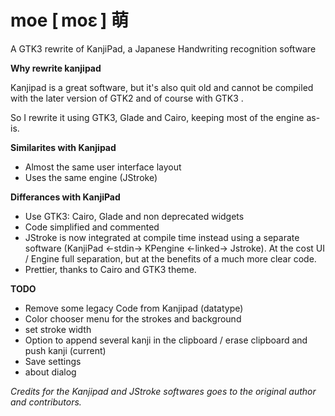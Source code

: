 moe [ moɛ ] 萌
===

A GTK3 rewrite of KanjiPad, a Japanese Handwriting recognition software

<b>Why rewrite kanjipad</b>

Kanjipad is a great software, but it's also quit old and cannot be compiled
with the later version of GTK2 and of course with GTK3 .

So I rewrite it using GTK3, Glade and Cairo, keeping most of the engine as-is. 

<b>Similarites with Kanjipad</b>

* Almost the same user interface layout
* Uses the same engine (JStroke)

<b>Differances with KanjiPad</b>

* Use GTK3: Cairo, Glade and non deprecated widgets
* Code simplified and commented
* JStroke is now integrated at compile time instead using a separate software
  (KanjiPad <-stdin-> KPengine <-linked-> Jstroke). At the cost UI / Engine full
  separation, but at the benefits of a much more clear code.  
* Prettier, thanks to Cairo and GTK3 theme.


<b>TODO</b>

* Remove some legacy Code from Kanjipad (datatype)
* Color chooser menu for the strokes and background
* set stroke width
* Option to append several kanji in the clipboard / erase clipboard and push kanji (current)
* Save settings
* about dialog 
  
<i>Credits for the Kanjipad and JStroke softwares goes to the original author 
and contributors. </i>
